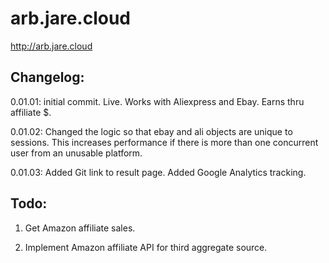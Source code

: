 # arb.jare.cloud


http://arb.jare.cloud


## Changelog: 

0.01.01: initial commit. Live. Works with Aliexpress and Ebay. Earns thru affiliate $. 



0.01.02: Changed the logic so that ebay and ali objects are unique to sessions. This increases performance if there is more than one concurrent user from an unusable platform.



0.01.03: Added Git link to result page. Added Google Analytics tracking.



## Todo:

1. Get Amazon affiliate sales. 



2. Implement Amazon affiliate API for third aggregate source.